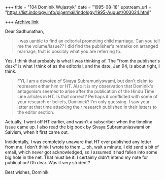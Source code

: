 +++
title = "104 Dominik Wujastyk"
date = "1995-08-18"
upstream_url = "https://list.indology.info/pipermail/indology/1995-August/003024.html"

+++
[Archive link](https://list.indology.info/pipermail/indology/1995-August/003024.html)

Dear Sadhunathan,
> 
> I was uanble to find an editorial promoting child marriage.  Can you
> tell me the volume/issue?? I did find the publisher's remarks on
> arranged marriage, that is possibly what you are referring to.

Yes, I think that probably is what I was thinking of.  The "from the 
publisher's desk" is what I think of as the editorial, and the date,
Jan 94, is about right, I think.

> FYI, I am a devotee of Sivaya Subramuniyswami, but don't claim to
> represent either him or HT.  Also it is my observation that Dominik's
> antagonism seemed to arise after the publication of the Hindu Time
> Line articles in HT.  Is that correct?  Perhaps it conflicted with
> some of your research or beliefs, Dominick?  I'm only guessing.
> I saw your letter at that time attacking their research published in
> their letters to the editor section.

Actually, I went off HT earlier, and wasn't a subscriber when the
timeline issue came up.  I also read the big book by Sivaya
Subramuniaswami on Saivism, when it first came out.

Incidentally, I was completely unaware that HT ever published any letter
from me.  I don't think I wrote to them ... oh, wait a minute, I did
send a bit of email, which never got acknowledged, so I assumed it had
fallen into some big hole in the net.  That must be it.  I certainly
didn't intend my note for publication!  Oh dear.  Was it very strident?

Best wishes,
Dominik






